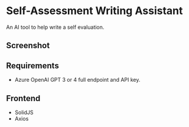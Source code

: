 # Self-Assessment Writing Assistant

An AI tool to help write a self evaluation.

## Screenshot

## Requirements

- Azure OpenAI GPT 3 or 4 full endpoint and API key.

## Frontend

- SolidJS
- Axios
